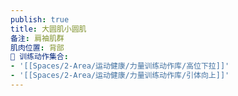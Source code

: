 ```yaml
---
publish: true
title: 大圆肌小圆肌
备注: 肩袖肌群
肌肉位置: 背部
🏃 训练动作集合:
- '[[Spaces/2-Area/运动健康/力量训练动作库/高位下拉]]'
- '[[Spaces/2-Area/运动健康/力量训练动作库/引体向上]]'
---
```


